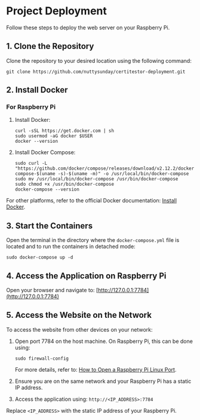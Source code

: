 # Project Deployment

Follow these steps to deploy the web server on your Raspberry Pi.

## 1. Clone the Repository

Clone the repository to your desired location using the following command:
```
git clone https://github.com/nuttysunday/certitestor-deployment.git
```

## 2. Install Docker

### For Raspberry Pi

1. Install Docker:
   ```
   curl -sSL https://get.docker.com | sh
   sudo usermod -aG docker $USER
   docker --version
   ```

2. Install Docker Compose:
   ```
   sudo curl -L "https://github.com/docker/compose/releases/download/v2.12.2/docker-compose-$(uname -s)-$(uname -m)" -o /usr/local/bin/docker-compose
   sudo mv /usr/local/bin/docker-compose /usr/bin/docker-compose
   sudo chmod +x /usr/bin/docker-compose
   docker-compose --version
   ```

For other platforms, refer to the official Docker documentation: [Install Docker](https://www.docker.com/products/docker-desktop/).

## 3. Start the Containers

Open the terminal in the directory where the `docker-compose.yml` file is located and to run the containers in detached mode:
```
sudo docker-compose up -d
```

## 4. Access the Application on Raspberry Pi

Open your browser and navigate to:
[http://127.0.0.1:7784](http://127.0.0.1:7784)

## 5. Access the Website on the Network

To access the website from other devices on your network:

1. Open port 7784 on the host machine. On Raspberry Pi, this can be done using:
   ```
   sudo firewall-config
   ```
   For more details, refer to: [How to Open a Raspberry Pi Linux Port](https://raspberrypi.stackexchange.com/questions/69123/how-to-open-a-raspberry-pi-linux-port).

2. Ensure you are on the same network and your Raspberry Pi has a static IP address. 

3. Access the application using:
   ```http://<IP_ADDRESS>:7784```

Replace `<IP_ADDRESS>` with the static IP address of your Raspberry Pi.